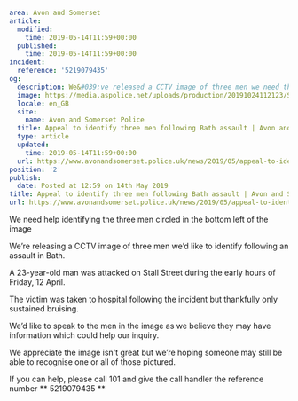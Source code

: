 ```yaml
area: Avon and Somerset
article:
  modified:
    time: 2019-05-14T11:59+00:00
  published:
    time: 2019-05-14T11:59+00:00
incident:
  reference: '5219079435'
og:
  description: We&#039;ve released a CCTV image of three men we need the public&#039;
  image: https://media.aspolice.net/uploads/production/20191024112123/Stall-St-CCTV.jpg.jpg
  locale: en_GB
  site:
    name: Avon and Somerset Police
  title: Appeal to identify three men following Bath assault | Avon and Somerset Police
  type: article
  updated:
    time: 2019-05-14T11:59+00:00
  url: https://www.avonandsomerset.police.uk/news/2019/05/appeal-to-identify-three-men-following-bath-assault/
position: '2'
publish:
  date: Posted at 12:59 on 14th May 2019
title: Appeal to identify three men following Bath assault | Avon and Somerset Police
url: https://www.avonandsomerset.police.uk/news/2019/05/appeal-to-identify-three-men-following-bath-assault/
```

We need help identifying the three men circled in the bottom left of the image

We’re releasing a CCTV image of three men we’d like to identify following an assault in Bath.

A 23-year-old man was attacked on Stall Street during the early hours of Friday, 12 April.

The victim was taken to hospital following the incident but thankfully only sustained bruising.

We’d like to speak to the men in the image as we believe they may have information which could help our inquiry.

We appreciate the image isn't great but we’re hoping someone may still be able to recognise one or all of those pictured.

If you can help, please call 101 and give the call handler the reference number ** 5219079435 **
